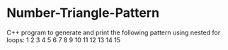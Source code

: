 # Number-Triangle-Pattern
C++ program to generate and print the following pattern using nested for loops: 
1
2 3
4 5 6
7 8 9 10
11 12 13 14 15
